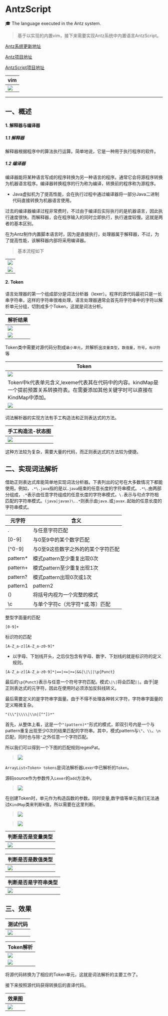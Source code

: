 # AntzScript

🎓 The language executed in the Antz system.

> 基于以实现的内置vim，接下来需要实现Antz系统中内置语言AntzScript。

[Antz系统更新地址](https://www.cnblogs.com/LexMoon/category/1262287.html)

[Antz项目地址](https://github.com/CasterWx/AntzOS)

[AntzScript项目地址](https://github.com/CasterWx/AntzScript)


| vim |
| -------- |
| <img src="img/vim.gif"> |

 ---------

## <span id="ch01">一、概述</span>

#### 1. 解释器与编译器

##### 1.1 解释器

解释器根据程序中的算法执行运算。简单地说，它是一种用于执行程序的软件。

##### 1.2 编译器

编译器能将某种语言写成的程序转换为另一种语言的程序。通常它会将源程序转换为机器语言程序。编译器转换程序的行为称为编译，转换前的程序称为源程序。

* Java虚拟机为了提高性能，会在执行过程中通过编译器将一部分Java二进制代码直接转换为机器语言使用。

过去的编译器编译过程非常费时，不过由于编译后实际执行的是机器语言，因此执行速度很快。而解释器，会在程序输入的同时立即执行，执行速度较慢。这就是两者的基本区别。

在为Antz制作内置脚本语言时，因为是直接执行，处理器属于解释器，不过，为了提高性能，该解释器内部将采用编译器。

> 基本流程如下

| |
| ------- |
| <img src="img/1.png"> |
| <img src="img/step.png"> |


#### 2. Token

语言处理器的第一个组成部分是词法分析器（lexer）。程序的源代码最初只是一长串字符串，这样的字符串很难处理，语言处理器通常会首先将字符串中的字符以解析单元分组，切割成多个Token，这就是词法分析。


| 解析结果 |
| ------- |
| <img src="img/3.png"> |
| <img src="img/2.png"> |

Token类中需要对源代码分割成`最小单元`，并解析出`变量类型`，`数值量`，`符号`，`标识符`等

| Token |
| ------- |
| <img src="img/4.png"> |
| Token中k代表单元含义,lexeme代表其在代码中的内容。kindMap是一个提前预置关系转换符表。在需要添加其他关键字时可以直接在KindMap中添加。 |
| <img src="img/5.png"> |


词法解析器的实现方法有手工构造法和正则表达式的方法。

| 手工构造法-状态图 |
| ------- |
| <img src="img/6.png"> |

这种方法较为复杂，需要大量的代码，而正则表达式的方法较为便捷。


## <span id="ch02">二、实现词法解析</span>


借助正则表达式库能简单地实现词法分析器。下表列出的记号在大多数情况下都能使用。例如，`.*\.java`指的是以`.java`结束的任意长度的字符串模式。`.*\.`由两部分组成，`.*`表示由任意字符组成的任意长度的字符串模式，`\.`表示与句点字符相匹配的字符串模式。`(java|javax)\..*`则表示由`java.`或`javax.`起始的任意长度的字符串模式。

| 元字符 | 含义 |
| ------- | ------- |
| . | 与任意字符匹配 |
| [0-9] | 与0至9中的某个数字匹配 |
| [^0-9] | 与0至9这些数字之外的的某个字符匹配 |
| pattern* | 模式pattern至少重复出现0次 |
| pattern+ | 模式pattern至少重复出现1次 |
| pattern? | 模式pattern出现0次或1次 |
| pattern1|pattern2 | 与模式pattern1或模式pattern2匹配 |
| () | 将括号内视为一个完整的模式 |
| \c | 与单个字符c（元字符*或.等）匹配 |


整型字面量的匹配

```
[0-9]+
```

标识符的匹配

```
[A-Z_a-z][A-Z_a-z0-9]*
```

* 以字母、下划线开头，之后仅包含有字母、数字、下划线的就是标识符的定义规则。

```
[A-Z_a-z][A-Z_a-z0-9]*|==|<=|>=|&&|\|\||\p{Punct}
```

最后的`\p{Punct}`表示与任意一个符号字符匹配。模式`\|\|`将会匹配`||`。由于|是正则表达式的元字符，因此在使用时必须添加反斜线转义。

最后需要定义的是字符串字面量。由于不得不处理各种转义字符，字符串字面量的定义略微复杂。

```
"(\\"|\\\\|\\n|[^"])*"
```

首先，从整体上看，这是一个`"(pattern)*"`形式的模式，即双引号内是一个与pattern重复出现至少0次的结果匹配的字符串。其中，模式pattern与`\"`、`\\`、`\n`匹配，同时也与除`"`之外任意一个字符匹配。

所以我们可以得到一个下图的匹配规则regexPat。

> <img src="img/7.png">

`ArrayList<Token> tokens`是词法解析器`Lexer`中已解析的`Token`。

源码source作为参数传入`Lexer`的`add`方法中。

> <img src="img/8.png">

在创建Token时，单元作为构造函数的参数。同时变量,数字值等单元我们无法通过`KindMap`类来判断k值，所以需要在这里判断。

> <img src="img/9.png">

> <img src="img/10.png">

| 判断是否是变量类型 |
| -------- |
| <img src="img/11.png"> |

| 判断是否是数值类型 |
| -------- |
| <img src="img/12.png"> |

| 判断是否是字符串类型 |
| -------- |
| <img src="img/13.png"> |


## <span id="ch03">三、效果</span>

| 测试代码 |
| -------- |
| <img src="img/14.png"> |


| Token解析 |
| -------- |
| <img src="img/15.png"> |
| <img src="img/16.png"> |

将源代码转换为了相应的Token单元，这就是词法解析的主要工作了。

接下来按照源代码获得转换后的直译代码。

| 效果图 |
| -------- |
| <img src="img/17.png"> |
